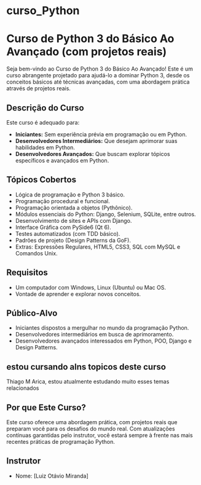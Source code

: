 # curso_Python

# Curso de Python 3 do Básico Ao Avançado (com projetos reais)

Seja bem-vindo ao Curso de Python 3 do Básico Ao Avançado! Este é um curso abrangente projetado para ajudá-lo a dominar Python 3, desde os conceitos básicos até técnicas avançadas, com uma abordagem prática através de projetos reais.

## Descrição do Curso

Este curso é adequado para:

- **Iniciantes:** Sem experiência prévia em programação ou em Python.
- **Desenvolvedores Intermediários:** Que desejam aprimorar suas habilidades em Python.
- **Desenvolvedores Avançados:** Que buscam explorar tópicos específicos e avançados em Python.

## Tópicos Cobertos

- Lógica de programação e Python 3 básico.
- Programação procedural e funcional.
- Programação orientada a objetos (Pythônico).
- Módulos essenciais do Python: Django, Selenium, SQLite, entre outros.
- Desenvolvimento de sites e APIs com Django.
- Interface Gráfica com PySide6 (Qt 6).
- Testes automatizados (com TDD básico).
- Padrões de projeto (Design Patterns da GoF).
- Extras: Expressões Regulares, HTML5, CSS3, SQL com MySQL e Comandos Unix.

## Requisitos

- Um computador com Windows, Linux (Ubuntu) ou Mac OS.
- Vontade de aprender e explorar novos conceitos.

## Público-Alvo

- Iniciantes dispostos a mergulhar no mundo da programação Python.
- Desenvolvedores intermediários em busca de aprimoramento.
- Desenvolvedores avançados interessados em Python, POO, Django e Design Patterns.

## estou cursando alns topicos deste curso 

 Thiago M Arica, estou atualmente estudando muito esses temas relacionados 

## Por que Este Curso?

Este curso oferece uma abordagem prática, com projetos reais que preparam você para os desafios do mundo real. Com atualizações contínuas garantidas pelo instrutor, você estará sempre à frente nas mais recentes práticas de programação Python.

## Instrutor

- Nome: [Luiz Otávio Miranda]

